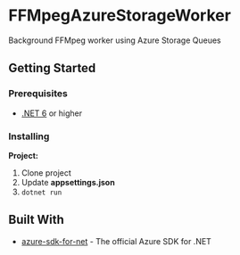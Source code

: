 # FFMpegAzureStorageWorker

Background FFMpeg worker using Azure Storage Queues

## Getting Started
### Prerequisites

- [.NET 6](https://dotnet.microsoft.com/download) or higher

### Installing

**Project:**
1. Clone project
2. Update **appsettings.json**
3. `dotnet run`

## Built With

* [azure-sdk-for-net](https://github.com/Azure/azure-sdk-for-net) - The official Azure SDK for .NET